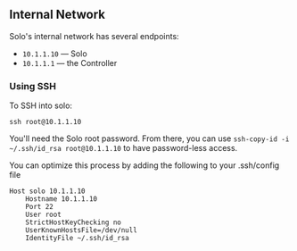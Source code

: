 ## Internal Network

Solo's internal network has several endpoints:

* `10.1.1.10` &mdash; Solo
* `10.1.1.1` &mdash; the Controller

### Using SSH

To SSH into solo:

```
ssh root@10.1.1.10
```

You'll need the Solo root password. From there, you can use `ssh-copy-id -i ~/.ssh/id_rsa root@10.1.1.10` to have password-less access.

You can optimize this process by adding the following to your .ssh/config file

```
Host solo 10.1.1.10
    Hostname 10.1.1.10
    Port 22
    User root
    StrictHostKeyChecking no
    UserKnownHostsFile=/dev/null
    IdentityFile ~/.ssh/id_rsa
```
